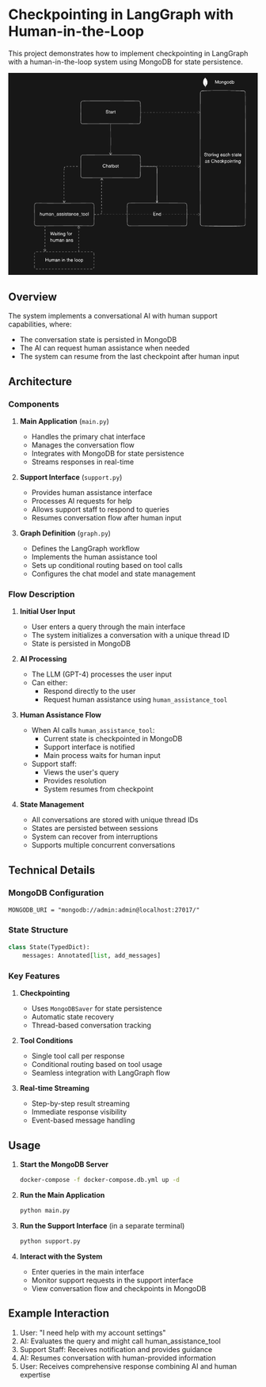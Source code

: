 # Checkpointing in LangGraph with Human-in-the-Loop

This project demonstrates how to implement checkpointing in LangGraph with a human-in-the-loop system using MongoDB for state persistence.

![Human in Loop LangGraph Flow](checkpoint_human_in_loop_langgraph.png)

## Overview

The system implements a conversational AI with human support capabilities, where:

- The conversation state is persisted in MongoDB
- The AI can request human assistance when needed
- The system can resume from the last checkpoint after human input

## Architecture

### Components

1. **Main Application** (`main.py`)

   - Handles the primary chat interface
   - Manages the conversation flow
   - Integrates with MongoDB for state persistence
   - Streams responses in real-time

2. **Support Interface** (`support.py`)

   - Provides human assistance interface
   - Processes AI requests for help
   - Allows support staff to respond to queries
   - Resumes conversation flow after human input

3. **Graph Definition** (`graph.py`)
   - Defines the LangGraph workflow
   - Implements the human assistance tool
   - Sets up conditional routing based on tool calls
   - Configures the chat model and state management

### Flow Description

1. **Initial User Input**

   - User enters a query through the main interface
   - The system initializes a conversation with a unique thread ID
   - State is persisted in MongoDB

2. **AI Processing**

   - The LLM (GPT-4) processes the user input
   - Can either:
     - Respond directly to the user
     - Request human assistance using `human_assistance_tool`

3. **Human Assistance Flow**

   - When AI calls `human_assistance_tool`:
     - Current state is checkpointed in MongoDB
     - Support interface is notified
     - Main process waits for human input
   - Support staff:
     - Views the user's query
     - Provides resolution
     - System resumes from checkpoint

4. **State Management**
   - All conversations are stored with unique thread IDs
   - States are persisted between sessions
   - System can recover from interruptions
   - Supports multiple concurrent conversations

## Technical Details

### MongoDB Configuration

```
MONGODB_URI = "mongodb://admin:admin@localhost:27017/"
```

### State Structure

```python
class State(TypedDict):
    messages: Annotated[list, add_messages]
```

### Key Features

1. **Checkpointing**

   - Uses `MongoDBSaver` for state persistence
   - Automatic state recovery
   - Thread-based conversation tracking

2. **Tool Conditions**

   - Single tool call per response
   - Conditional routing based on tool usage
   - Seamless integration with LangGraph flow

3. **Real-time Streaming**
   - Step-by-step result streaming
   - Immediate response visibility
   - Event-based message handling

## Usage

1. **Start the MongoDB Server**

   ```bash
   docker-compose -f docker-compose.db.yml up -d
   ```

2. **Run the Main Application**

   ```bash
   python main.py
   ```

3. **Run the Support Interface** (in a separate terminal)

   ```bash
   python support.py
   ```

4. **Interact with the System**
   - Enter queries in the main interface
   - Monitor support requests in the support interface
   - View conversation flow and checkpoints in MongoDB

## Example Interaction

1. User: "I need help with my account settings"
2. AI: Evaluates the query and might call human_assistance_tool
3. Support Staff: Receives notification and provides guidance
4. AI: Resumes conversation with human-provided information
5. User: Receives comprehensive response combining AI and human expertise
